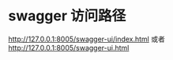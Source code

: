 

# swagger 访问路径
http://127.0.0.1:8005/swagger-ui/index.html
或者 http://127.0.0.1:8005/swagger-ui.html
